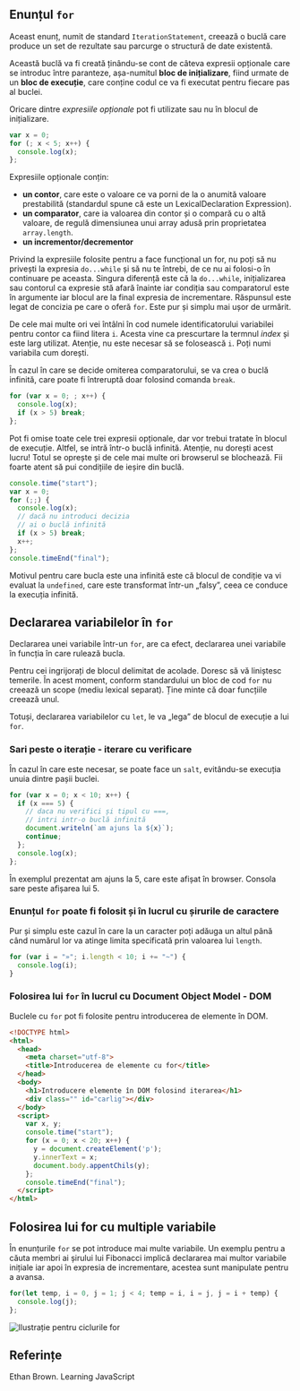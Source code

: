 ## Enunțul `for`

Aceast enunț, numit de standard `IterationStatement`, creează o buclă care produce un set de rezultate sau parcurge o structură de date existentă.

Această buclă va fi creată ținându-se cont de câteva expresii opționale care se introduc între paranteze, așa-numitul **bloc de inițializare**, fiind urmate de un **bloc de execuție**, care conține codul ce va fi executat pentru fiecare pas al buclei.

Oricare dintre *expresiile opționale* pot fi utilizate sau nu în blocul de inițializare.

```javascript
var x = 0;
for (; x < 5; x++) {
  console.log(x);
};
```

Expresiile opționale conțin:

- **un contor**, care este o valoare ce va porni de la o anumită valoare prestabilită (standardul spune că este un LexicalDeclaration Expression).
- **un comparator**, care ia valoarea din contor și o compară cu o altă valoare, de regulă dimensiunea unui array adusă prin proprietatea `array.length`.
- **un incrementor/decrementor**

Privind la expresiile folosite pentru a face funcțional un for, nu poți să nu privești la expresia `do...while` și să nu te întrebi, de ce nu ai folosi-o în continuare pe aceasta. Singura diferență este că la `do...while`, inițializarea sau contorul ca expresie stă afară înainte iar condiția sau comparatorul este în argumente iar blocul are la final expresia de incrementare. Răspunsul este legat de concizia pe care o oferă `for`. Este pur și simplu mai ușor de urmărit.

De cele mai multe ori vei întâlni în cod numele identificatorului variabilei pentru contor ca fiind litera `i`. Acesta vine ca prescurtare la termnul *index* și este larg utilizat. Atenție, nu este necesar să se folosească `i`. Poți numi variabila cum dorești.

În cazul în care se decide omiterea comparatorului, se va crea o buclă infinită, care poate fi întreruptă doar folosind comanda `break`.

```javascript
for (var x = 0; ; x++) {
  console.log(x);
  if (x > 5) break;
};
```

Pot fi omise toate cele trei expresii opționale, dar vor trebui tratate în blocul de execuție. Altfel, se intră într-o buclă infinită. Atenție, nu dorești acest lucru! Totul se oprește și de cele mai multe ori browserul se blochează. Fii foarte atent să pui condițiile de ieșire din buclă.

```javascript
console.time("start");
var x = 0;
for (;;) {
  console.log(x);
  // dacă nu introduci decizia
  // ai o buclă infinită
  if (x > 5) break;
  x++;
};
console.timeEnd("final");
```

Motivul pentru care bucla este una infinită este că blocul de condiție va vi evaluat la `undefined`, care este transformat într-un „falsy”, ceea ce conduce la execuția infinită.

## Declararea variabilelor în `for`

Declararea unei variabile într-un `for`, are ca efect, declararea unei variabile în funcția în care rulează bucla.

Pentru cei ingrijorați de blocul delimitat de acolade. Doresc să vă liniștesc temerile. În acest moment, conform standardului un bloc de cod `for` nu creează un scope (mediu lexical separat). Ține minte că doar funcțiile creează unul.

Totuși, declararea variabilelor cu `let`, le va „lega” de blocul de execuție a lui `for`.

### Sari peste o iterație - iterare cu verificare

În cazul în care este necesar, se poate face un `salt`, evitându-se execuția  unuia dintre pașii buclei.

```javascript
for (var x = 0; x < 10; x++) {
  if (x === 5) {
    // daca nu verifici și tipul cu ===,
    // intri intr-o buclă infinită
    document.writeln(`am ajuns la ${x}`);
    continue;
  };
  console.log(x);
};
```

În exemplul prezentat am ajuns la 5, care este afișat în browser. Consola sare peste afișarea lui 5.

### Enunțul `for` poate fi folosit și în lucrul cu șirurile de caractere

Pur și simplu este cazul în care la un caracter poți adăuga un altul până când numărul lor va atinge limita specificată prin valoarea lui `length`.

```javascript
for (var i = "»"; i.length < 10; i += "~") {
  console.log(i);
}
```

### Folosirea lui `for` în lucrul cu Document Object Model - DOM

Buclele cu `for` pot fi folosite pentru introducerea de elemente în DOM.

```html
<!DOCTYPE html>
<html>
  <head>
    <meta charset="utf-8">
    <title>Introducerea de elemente cu for</title>
  </head>
  <body>
    <h1>Introducere elemente în DOM folosind iterarea</h1>
    <div class="" id="carlig"></div>
  </body>
  <script>
    var x, y;
    console.time("start");
    for (x = 0; x < 20; x++) {
      y = document.createElement('p');
      y.innerText = x;
      document.body.appentChils(y);
    };
    console.timeEnd("final");
  </script>
</html>
```

## Folosirea lui for cu multiple variabile

În enunțurile `for` se pot introduce mai multe variabile. Un exemplu pentru a căuta membri ai șirului lui Fibonacci implică declararea mai multor variabile inițiale iar apoi în expresia de incrementare, acestea sunt manipulate pentru a avansa.

```javascript
for(let temp, i = 0, j = 1; j < 4; temp = i, i = j, j = i + temp) {
  console.log(j);
};
```

![Ilustrație pentru ciclurile for](for-ilustratie-for-fibonacci.png)



## Referințe

Ethan Brown. Learning JavaScript
